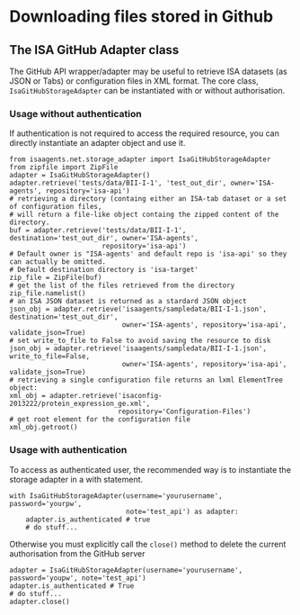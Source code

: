 Downloading files stored in Github
==================================

The ISA GitHub Adapter class
----------------------------

The GitHub API wrapper/adapter may be useful to retrieve ISA datasets
(as JSON or Tabs) or configuration files in XML format. The core class,
`IsaGitHubStorageAdapter` can be instantiated with or without
authorisation.

### Usage without authentication

If authentication is not required to access the required resource, you
can directly instantiate an adapter object and use it.

``` {.sourceCode .python}
from isaagents.net.storage_adapter import IsaGitHubStorageAdapter
from zipfile import ZipFile
adapter = IsaGitHubStorageAdapter()
adapter.retrieve('tests/data/BII-I-1', 'test_out_dir', owner='ISA-agents', repository='isa-api')
# retrieving a directory (containg either an ISA-tab dataset or a set of configuration files,
# will return a file-like object containg the zipped content of the directory.
buf = adapter.retrieve('tests/data/BII-I-1', destination='test_out_dir', owner='ISA-agents',
                       repository='isa-api')
# Default owner is "ISA-agents' and default repo is 'isa-api' so they can actually be omitted.
# Default destination directory is 'isa-target'
zip_file = ZipFile(buf)
# get the list of the files retrieved from the directory
zip_file.namelist()
# an ISA JSON dataset is returned as a stardard JSON object
json_obj = adapter.retrieve('isaagents/sampledata/BII-I-1.json', destination='test_out_dir',
                            owner='ISA-agents', repository='isa-api', validate_json=True)
# set write_to_file to False to avoid saving the resource to disk
json_obj = adapter.retrieve('isaagents/sampledata/BII-I-1.json', write_to_file=False,
                            owner='ISA-agents', repository='isa-api', validate_json=True)
# retrieving a single configuration file returns an lxml ElementTree object:
xml_obj = adapter.retrieve('isaconfig-2013222/protein_expression_ge.xml',
                           repository='Configuration-Files')
# get root element for the configuration file
xml_obj.getroot()
```

### Usage with authentication

To access as authenticated user, the recommended way is to instantiate
the storage adapter in a with statement.

``` {.sourceCode .python}
with IsaGitHubStorageAdapter(username='yourusername', password='yourpw',
                             note='test_api') as adapter:
    adapter.is_authenticated # true
    # do stuff...
```

Otherwise you must explicitly call the `close()` method to delete the
current authorisation from the GitHub server

``` {.sourceCode .python}
adapter = IsaGitHubStorageAdapter(username='yourusername', password='youpw', note='test_api')
adapter.is_authenticated # True
# do stuff...
adapter.close()
```
